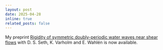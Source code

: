 ```yaml
---
layout: post
date: 2025-04-28
inline: true
related_posts: false
---
```


My preprint <a href="https://arxiv.org/abs/2504.20221">Rigidity of symmetric doubly-periodic water waves near shear flows</a> with D. S. Seth, K. Varholm and E. Wahlén is now available.
